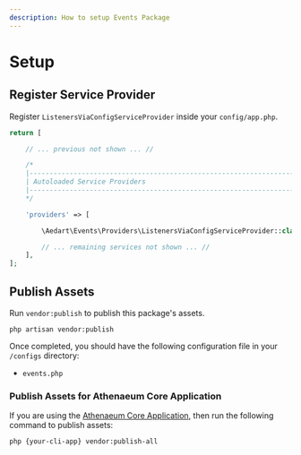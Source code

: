 ```yaml
---
description: How to setup Events Package
---
```


# Setup

## Register Service Provider

Register `ListenersViaConfigServiceProvider` inside your `config/app.php`. 

```php
return [

    // ... previous not shown ... //

    /*
    |--------------------------------------------------------------------------
    | Autoloaded Service Providers
    |--------------------------------------------------------------------------
    */

    'providers' => [

        \Aedart\Events\Providers\ListenersViaConfigServiceProvider::class

        // ... remaining services not shown ... //
    ],
];
```

## Publish Assets

Run `vendor:publish` to publish this package's assets.

```shell
php artisan vendor:publish
```

Once completed, you should have the following configuration file in your `/configs` directory:

- `events.php`

### Publish Assets for Athenaeum Core Application

If you are using the [Athenaeum Core Application](../core/), then run the following command to publish assets:

```shell
php {your-cli-app} vendor:publish-all
```
